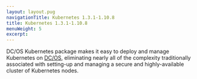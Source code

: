 ```yaml
---
layout: layout.pug
navigationTitle: Kubernetes 1.3.1-1.10.8
title: Kubernetes 1.3.1-1.10.8
menuWeight: 5
excerpt:
---
```


DC/OS Kubernetes package makes it easy to deploy and manage Kubernetes on [DC/OS](https://mesosphere.com/product/), eliminating nearly all of the complexity traditionally associated with setting-up and managing a secure and highly-available cluster of Kubernetes nodes.
